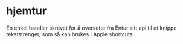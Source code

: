 # hjemtur

En enkel handler skrevet for å oversette fra Entur sitt api til et knippe tekststrenger, som så kan brukes i Apple shortcuts.
